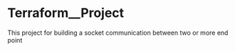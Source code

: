 # Terraform__Project
This project for building a socket communication between two or more end point 
